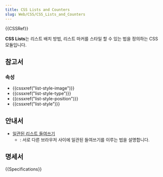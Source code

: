 ```yaml
---
title: CSS Lists and Counters
slug: Web/CSS/CSS_Lists_and_Counters
---
```

{{CSSRef}}

**CSS Lists**는 리스트 배치 방법, 리스트 마커를 스타일 할 수 있는 법을 정의하는 CSS 모듈입니다.

## 참고서

### 속성

- {{cssxref("list-style-image")}}
- {{cssxref("list-style-type")}}
- {{cssxref("list-style-position")}}
- {{cssxref("list-style")}}

## 안내서

- [일관된 리스트 들여쓰기](/ko/docs/Consistent_List_Indentation)
  - : 서로 다른 브라우저 사이에 일관된 들여쓰기를 이루는 법을 설명합니다.

## 명세서

{{Specifications}}
